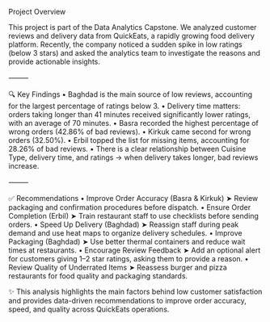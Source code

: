 
Project Overview

This project is part of the Data Analytics Capstone.
We analyzed customer reviews and delivery data from QuickEats, a rapidly growing food delivery platform.
Recently, the company noticed a sudden spike in low ratings (below 3 stars) and asked the analytics team to investigate the reasons and provide actionable insights.

⸻

🔍 Key Findings
 • Baghdad is the main source of low reviews, accounting for the largest percentage of ratings below 3.
 • Delivery time matters: orders taking longer than 41 minutes received significantly lower ratings, with an average of 70 minutes.
 • Basra recorded the highest percentage of wrong orders (42.86% of bad reviews).
 • Kirkuk came second for wrong orders (32.50%).
 • Erbil topped the list for missing items, accounting for 28.26% of bad reviews.
 • There is a clear relationship between Cuisine Type, delivery time, and ratings → when delivery takes longer, bad reviews increase.

⸻

✅ Recommendations
 • Improve Order Accuracy (Basra & Kirkuk)
➤ Review packaging and confirmation procedures before dispatch.
 • Ensure Order Completion (Erbil)
➤ Train restaurant staff to use checklists before sending orders.
 • Speed Up Delivery (Baghdad)
➤ Reassign staff during peak demand and use heat maps to organize delivery schedules.
 • Improve Packaging (Baghdad)
➤ Use better thermal containers and reduce wait times at restaurants.
 • Encourage Review Feedback
➤ Add an optional alert for customers giving 1–2 star ratings, asking them to provide a reason.
 • Review Quality of Underrated Items
➤ Reassess burger and pizza restaurants for food quality and packaging standards.


✨ This analysis highlights the main factors behind low customer satisfaction and provides data-driven recommendations to improve order accuracy, speed, and quality across QuickEats operations.
